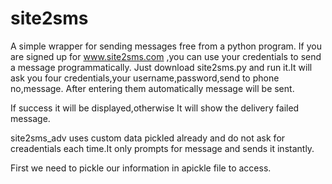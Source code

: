 site2sms
========

A simple wrapper for sending messages free from a python program.
If you are signed up for www.site2sms.com  ,you can use your credentials to send a message programmatically.
Just download site2sms.py and run it.It will ask you four credentials,your username,password,send to phone no,message.
After entering them automatically message will be sent.

If success it will be displayed,otherwise It will show the delivery failed message.

site2sms_adv uses custom data pickled already and do not ask for creadentials each time.It only prompts for message and sends it instantly.

First we need to pickle our information in apickle file to access.
